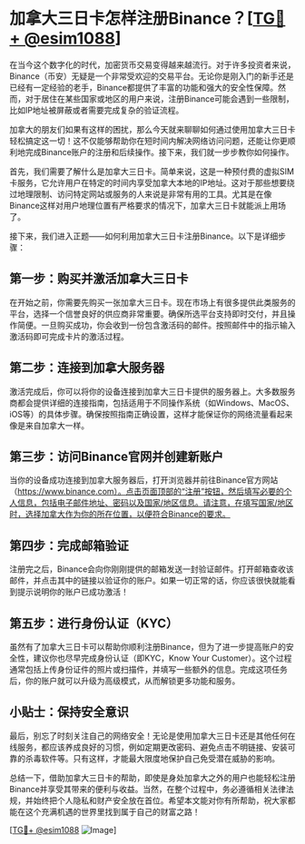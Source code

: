 # 加拿大三日卡怎样注册Binance？[[TG💪+ @esim1088](https://t.me/s/esim1088)]

在当今这个数字化的时代，加密货币交易变得越来越流行。对于许多投资者来说，Binance（币安）无疑是一个非常受欢迎的交易平台。无论你是刚入门的新手还是已经有一定经验的老手，Binance都提供了丰富的功能和强大的安全性保障。然而，对于居住在某些国家或地区的用户来说，注册Binance可能会遇到一些限制，比如IP地址被屏蔽或者需要完成复杂的验证流程。

加拿大的朋友们如果有这样的困扰，那么今天就来聊聊如何通过使用加拿大三日卡轻松搞定这一切！这不仅能够帮助你在短时间内解决网络访问问题，还能让你更顺利地完成Binance账户的注册和后续操作。接下来，我们就一步步教你如何操作。

首先，我们需要了解什么是加拿大三日卡。简单来说，这是一种预付费的虚拟SIM卡服务，它允许用户在特定的时间内享受加拿大本地的IP地址。这对于那些想要绕过地理限制、访问特定网站或服务的人来说是非常有用的工具。尤其是在像Binance这样对用户地理位置有严格要求的情况下，加拿大三日卡就能派上用场了。

接下来，我们进入正题——如何利用加拿大三日卡注册Binance。以下是详细步骤：

## 第一步：购买并激活加拿大三日卡

在开始之前，你需要先购买一张加拿大三日卡。现在市场上有很多提供此类服务的平台，选择一个信誉良好的供应商非常重要。确保所选平台支持即时交付，并且操作简便。一旦购买成功，你会收到一份包含激活码的邮件。按照邮件中的指示输入激活码即可完成卡片的激活过程。

## 第二步：连接到加拿大服务器

激活完成后，你可以将你的设备连接到加拿大三日卡提供的服务器上。大多数服务商都会提供详细的连接指南，包括适用于不同操作系统（如Windows、MacOS、iOS等）的具体步骤。确保按照指南正确设置，这样才能保证你的网络流量看起来像是来自加拿大一样。

## 第三步：访问Binance官网并创建新账户

当你的设备成功连接到加拿大服务器后，打开浏览器并前往Binance官方网站（https://www.binance.com）。点击页面顶部的“注册”按钮，然后填写必要的个人信息，包括电子邮件地址、密码以及国家/地区信息。请注意，在填写国家/地区时，选择加拿大作为你的所在位置，以便符合Binance的要求。

## 第四步：完成邮箱验证

注册完之后，Binance会向你刚刚提供的邮箱发送一封验证邮件。打开邮箱查收该邮件，并点击其中的链接以验证你的账户。如果一切正常的话，你应该很快就能看到提示说明你的账户已成功激活！

## 第五步：进行身份认证（KYC）

虽然有了加拿大三日卡可以帮助你顺利注册Binance，但为了进一步提高账户的安全性，建议你也尽早完成身份认证（即KYC，Know Your Customer）。这个过程通常包括上传身份证件的照片或扫描件，并填写一些额外的信息。完成这项任务后，你的账户就可以升级为高级模式，从而解锁更多功能和服务。

## 小贴士：保持安全意识

最后，别忘了时刻关注自己的网络安全！无论是使用加拿大三日卡还是其他任何在线服务，都应该养成良好的习惯，例如定期更改密码、避免点击不明链接、安装可靠的杀毒软件等。只有这样，才能最大限度地保护自己免受潜在威胁的影响。

总结一下，借助加拿大三日卡的帮助，即使是身处加拿大之外的用户也能轻松注册Binance并享受其带来的便利与收益。当然，在整个过程中，务必遵循相关法律法规，并始终把个人隐私和财产安全放在首位。希望本文能对你有所帮助，祝大家都能在这个充满机遇的世界里找到属于自己的财富之路！

[[TG💪+ @esim1088](https://t.me/s/esim1088) ![Image](https://i.postimg.cc/4NQfJmqS/Snipaste-2025-05-13-00-14-12.png)]